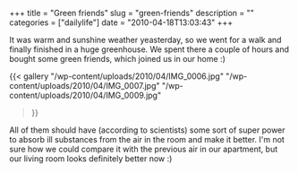 +++
title = "Green friends"
slug = "green-friends"
description = ""
categories = ["dailylife"]
date = "2010-04-18T13:03:43"
+++

It was warm and sunshine weather yeasterday, so we went for a walk and finally finished in a huge
greenhouse. We spent there a couple of hours and bought some green friends, which joined us in our
home :)

{{< gallery
    "/wp-content/uploads/2010/04/IMG_0006.jpg"
    "/wp-content/uploads/2010/04/IMG_0007.jpg"
    "/wp-content/uploads/2010/04/IMG_0009.jpg"
>}}

All of them should have (according to scientists) some sort of super power to absorb ill substances
from the air in the room and make it better. I'm not sure how we could compare it with the previous
air in our apartment, but our living room looks definitely better now :)

